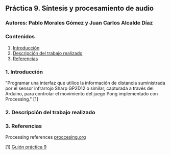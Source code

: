 ## Práctica 9. Síntesis y procesamiento de audio
### Autores: Pablo Morales Gómez y Juan Carlos Alcalde Díaz

### Contenidos

1. [Introducción](#introduccion)
2. [Descripción del trabajo realizado](#descripcion-trabajo)
3. [Referencias](#referencias)

### 1. Introducción <a name="introduccion"/>
"Programar una interfaz que utilice la información de distancia suministrada por el sensor infrarrojo Sharp GP2D12 o similar, capturada a través del Arduino, para controlar el movimiento del juego Pong implementado con Processing." [1]

### 2. Descripción del trabajo realizado <a name="descripcion-trabajo"/>

### 3. Referencias <a name="referencias"></a>
Processing references [proccesing.org](https://processing.org/reference/)

[1] [Guión práctica 9](https://github.com/otsedom/otsedom.github.io/tree/main/CIU/P9)
